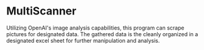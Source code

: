 # MultiScanner
Utilizing OpenAI's image analysis capabilities, this program can scrape pictures for designated data. The gathered data is the cleanly organized in a designated excel sheet for further manipulation and analysis.
